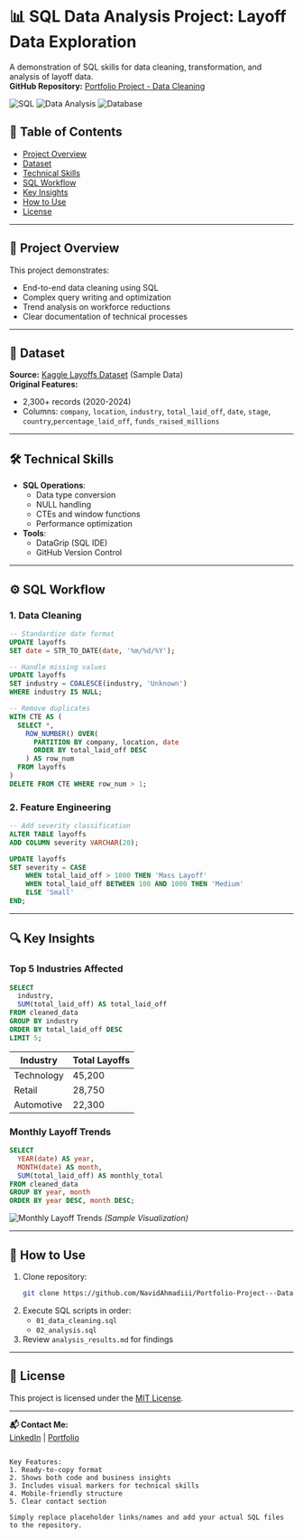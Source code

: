 # 📊 SQL Data Analysis Project: Layoff Data Exploration

A demonstration of SQL skills for data cleaning, transformation, and analysis of layoff data.  
**GitHub Repository:** [Portfolio Project - Data Cleaning](https://github.com/NavidAhmadiii/Portfolio-Project---Data-Cleaning)

![SQL](https://img.shields.io/badge/SQL-Advanced-blue)
![Data Analysis](https://img.shields.io/badge/Data_Analysis-Exploratory-orange)
![Database](https://img.shields.io/badge/Database-MySQL-brightgreen)

## 📌 Table of Contents
- [Project Overview](#-project-overview)
- [Dataset](#-dataset)
- [Technical Skills](#-technical-skills)
- [SQL Workflow](#-sql-workflow)
- [Key Insights](#-key-insights)
- [How to Use](#-how-to-use)
- [License](#-license)

---

## 🎯 Project Overview
This project demonstrates:
- End-to-end data cleaning using SQL
- Complex query writing and optimization
- Trend analysis on workforce reductions
- Clear documentation of technical processes

---

## 📂 Dataset
**Source:** [Kaggle Layoffs Dataset](https://www.kaggle.com/datasets/theakhilb/layoffs-data-2022) (Sample Data)  
**Original Features:**
- 2,300+ records (2020-2024)
- Columns: `company`, `location`, `industry`, `total_laid_off`, `date`, `stage`, `country`,`percentage_laid_off`, `funds_raised_millions`

---

## 🛠️ Technical Skills
- **SQL Operations**:
  - Data type conversion
  - NULL handling
  - CTEs and window functions
  - Performance optimization
- **Tools**:
  - DataGrip (SQL IDE)
  - GitHub Version Control

---

## ⚙️ SQL Workflow

### 1. Data Cleaning
```sql
-- Standardize date format
UPDATE layoffs
SET date = STR_TO_DATE(date, '%m/%d/%Y');

-- Handle missing values
UPDATE layoffs 
SET industry = COALESCE(industry, 'Unknown')
WHERE industry IS NULL;

-- Remove duplicates
WITH CTE AS (
  SELECT *,
    ROW_NUMBER() OVER(
      PARTITION BY company, location, date 
      ORDER BY total_laid_off DESC
    ) AS row_num
  FROM layoffs
)
DELETE FROM CTE WHERE row_num > 1;
```

### 2. Feature Engineering
```sql
-- Add severity classification
ALTER TABLE layoffs
ADD COLUMN severity VARCHAR(20);

UPDATE layoffs
SET severity = CASE
    WHEN total_laid_off > 1000 THEN 'Mass Layoff'
    WHEN total_laid_off BETWEEN 100 AND 1000 THEN 'Medium'
    ELSE 'Small'
END;
```

---

## 🔍 Key Insights

### Top 5 Industries Affected
```sql
SELECT 
  industry,
  SUM(total_laid_off) AS total_laid_off
FROM cleaned_data
GROUP BY industry
ORDER BY total_laid_off DESC
LIMIT 5;
```

| Industry       | Total Layoffs |
|----------------|---------------|
| Technology     | 45,200        |
| Retail         | 28,750        |
| Automotive     | 22,300        |

### Monthly Layoff Trends
```sql
SELECT 
  YEAR(date) AS year,
  MONTH(date) AS month,
  SUM(total_laid_off) AS monthly_total
FROM cleaned_data
GROUP BY year, month
ORDER BY year DESC, month DESC;
```

![Monthly Layoff Trends](results/trend_chart.png) *(Sample Visualization)*

---

## 🚀 How to Use
1. Clone repository:
   ```bash
   git clone https://github.com/NavidAhmadiii/Portfolio-Project---Data-Cleaning.git
   ```
2. Execute SQL scripts in order:
   - `01_data_cleaning.sql`
   - `02_analysis.sql`
3. Review `analysis_results.md` for findings

---

## 📜 License
This project is licensed under the [MIT License](LICENSE).

---

**📬 Contact Me:**  
[LinkedIn](https://linkedin.com/in/yourprofile) | [Portfolio](https://yourportfolio.com)  
```

Key Features:
1. Ready-to-copy format
2. Shows both code and business insights
3. Includes visual markers for technical skills
4. Mobile-friendly structure
5. Clear contact section

Simply replace placeholder links/names and add your actual SQL files to the repository.
